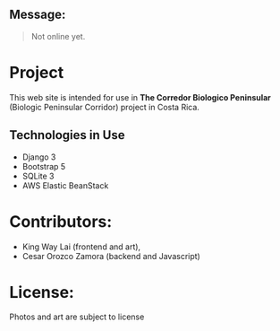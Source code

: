 ## Message:
>Not online yet. 

# Project

This web site is intended for use in **The Corredor Biologico Peninsular** (Biologic Peninsular Corridor) project in Costa Rica.



## Technologies in Use

- Django 3
- Bootstrap 5
- SQLite 3
- AWS Elastic BeanStack

# Contributors:

* King Way Lai (frontend and art), 
* Cesar Orozco Zamora (backend and Javascript)


# License:
Photos and art are subject to license